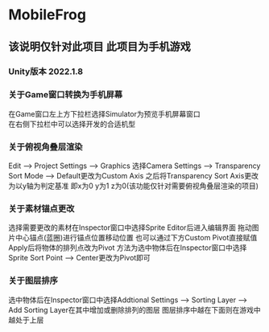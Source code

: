 # MobileFrog
## 该说明仅针对此项目 此项目为手机游戏
### Unity版本 2022.1.8  

### 关于Game窗口转换为手机屏幕
在Game窗口左上方下拉栏选择Simulator为预览手机屏幕窗口  
在右侧下拉栏中可以选择开发的合适机型  

### 关于俯视角叠层渲染  
Edit --> Project Settings --> Graphics 选择Camera Settings --> Transparency Sort Mode --> Default更改为Custom Axis 之后将Transparency Sort Axis更改为以y轴为判定基准 即x为0 y为1 z为0(该功能仅针对需要俯视角叠层渲染的项目)

### 关于素材锚点更改
选择需要更改的素材在Inspector窗口中选择Sprite Editor后进入编辑界面 拖动图片中心锚点(蓝圈)进行锚点位置移动位置 也可以通过下方Custom Pivot直接赋值 Apply后将物体的排列点改为Pivot 方法为选中物体后在Inspector窗口中选择Sprite Sort Point --> Center更改为Pivot即可

### 关于图层排序  
选中物体后在Inspector窗口中选择Addtional Settings --> Sorting Layer --> Add Sorting Layer在其中增加或删除排列的图层 图层排序中越在下面则在游戏中越处于上层
